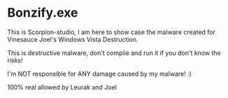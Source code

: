 # Bonzify.exe
This is Scorpion-studio, I am here to show case the malware created for Vinesauce Joel's Windows Vista Destruction.

This is destructive malware, don't compile and run it if you don't know the risks!

I'm NOT responsible for ANY damage caused by my malware!  :)

100% real allowed by Leurak and Joel
